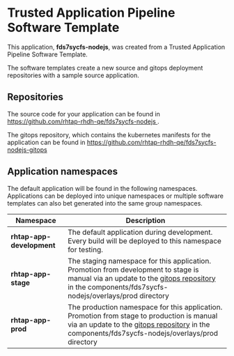# Trusted Application Pipeline Software Template

This application, **fds7sycfs-nodejs**, was created from a Trusted Application Pipeline Software Template.

The software templates create a new source and gitops deployment repositories with a sample source application. 

## Repositories

The source code for your application can be found in [https://github.com/rhtap-rhdh-qe/fds7sycfs-nodejs ](https://github.com/rhtap-rhdh-qe/fds7sycfs-nodejs ).
 
The gitops repository, which contains the kubernetes manifests for the application can be found in 
[https://github.com/rhtap-rhdh-qe/fds7sycfs-nodejs-gitops ](https://github.com/rhtap-rhdh-qe/fds7sycfs-nodejs-gitops ) 

## Application namespaces 

The default application will be found in the following namespaces. Applications can be deployed into unique namespaces or multiple software templates can also bet generated into the same group namespaces.  

|  Namespace   |  Description   |  
| -------- | -------- |   
| **rhtap-app-development** | The default application during development. Every build will be deployed to this namespace for testing. | 
| **rhtap-app-stage** | The staging namespace for this application. Promotion from development to stage is manual via an update to the [gitops repository](https://github.com/rhtap-rhdh-qe/fds7sycfs-nodejs-gitops ) in the components/fds7sycfs-nodejs/overlays/prod directory |  
| **rhtap-app-prod** | The production namespace for this application. Promotion from stage to production is manual via an update to the [gitops repository](https://github.com/rhtap-rhdh-qe/fds7sycfs-nodejs-gitops ) in the components/fds7sycfs-nodejs/overlays/prod directory | 